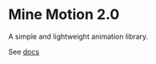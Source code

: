 # Mine Motion 2.0

A simple and lightweight animation library.

See [docs](https://nahco3-code.github.io/mine-motion/)